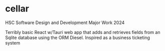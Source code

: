 # cellar

HSC Software Design and Development Major Work 2024

Terribly basic React w/Tauri web app that adds and retrieves fields from an Sqlite database using the ORM Diesel.
Inspired as a business ticketing system
